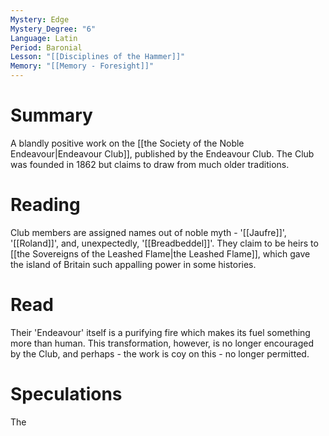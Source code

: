 ```yaml
---
Mystery: Edge
Mystery_Degree: "6"
Language: Latin
Period: Baronial
Lesson: "[[Disciplines of the Hammer]]"
Memory: "[[Memory - Foresight]]"
---
```

# Summary
A blandly positive work on the [[the Society of the Noble Endeavour|Endeavour Club]], published by the Endeavour Club. The Club was founded in 1862 but claims to draw from much older traditions.
# Reading
Club members are assigned names out of noble myth - '[[Jaufre]]', '[[Roland]]', and, unexpectedly, '[[Breadbeddel]]'. They claim to be heirs to [[the Sovereigns of the Leashed Flame|the Leashed Flame]], which gave the island of Britain such appalling power in some histories.
# Read
Their 'Endeavour' itself is a purifying fire which makes its fuel something more than human. This transformation, however, is no longer encouraged by the Club, and perhaps - the work is coy on this - no longer permitted. 
# Speculations
The 